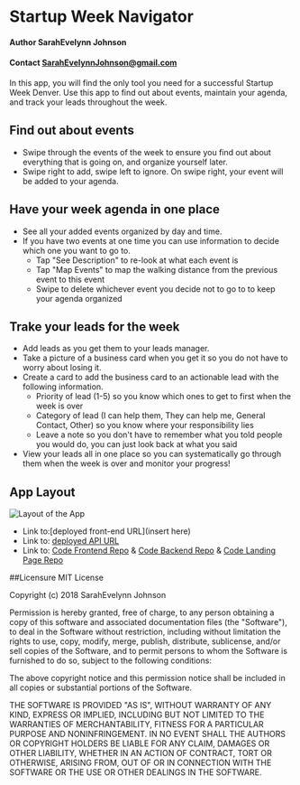 # Startup Week Navigator

#### Author **SarahEvelynn Johnson**

#### Contact **SarahEvelynnJohnson@gmail.com**

In this app, you will find the only tool you need for a successful Startup Week Denver. Use this app to find out about events, maintain your agenda, and track your leads throughout the week.

## Find out about events

* Swipe through the events of the week to ensure you find out about everything that is going on, and organize yourself later.
* Swipe right to add, swipe left to ignore. On swipe right, your event will be added to your agenda.

## Have your week agenda in one place

* See all your added events organized by day and time.
* If you have two events at one time you can use information to decide which one you want to go to.
  * Tap "See Description" to re-look at what each event is
  * Tap "Map Events" to map the walking distance from the previous event to this event
  * Swipe to delete whichever event you decide not to go to to keep your agenda organized

## Trake your leads for the week

* Add leads as you get them to your leads manager.
* Take a picture of a business card when you get it so you do not have to worry about losing it.
* Create a card to add the business card to an actionable lead with the following information.
  * Priority of lead (1-5) so you know which ones to get to first when the week is over
  * Category of lead (I can help them, They can help me, General Contact, Other) so you know where your responsibility lies
  * Leave a note so you don't have to remember what you told people you would do, you can just look back at what you said
* View your leads all in one place so you can systematically go through them when the week is over and monitor your progress!

## App Layout

![Layout of the App](public/App.Layout.png)

* Link to:[deployed front-end URL](insert here)
* Link to: [deployed API URL](https://startupweeknavigator.herokuapp.com/)
* Link to: [Code Frontend Repo](https://github.com/sarahevelynn/startupweeknav-frontend) & [Code Backend Repo](https://github.com/sarahevelynn/startupweeknav-backend) & [Code Landing Page Repo](https://github.com/sarahevelynn/startupweek-landingpage)

##Licensure
MIT License

Copyright (c) 2018 SarahEvelynn Johnson

Permission is hereby granted, free of charge, to any person obtaining a copy
of this software and associated documentation files (the "Software"), to deal
in the Software without restriction, including without limitation the rights
to use, copy, modify, merge, publish, distribute, sublicense, and/or sell
copies of the Software, and to permit persons to whom the Software is
furnished to do so, subject to the following conditions:

The above copyright notice and this permission notice shall be included in all
copies or substantial portions of the Software.

THE SOFTWARE IS PROVIDED "AS IS", WITHOUT WARRANTY OF ANY KIND, EXPRESS OR
IMPLIED, INCLUDING BUT NOT LIMITED TO THE WARRANTIES OF MERCHANTABILITY,
FITNESS FOR A PARTICULAR PURPOSE AND NONINFRINGEMENT. IN NO EVENT SHALL THE
AUTHORS OR COPYRIGHT HOLDERS BE LIABLE FOR ANY CLAIM, DAMAGES OR OTHER
LIABILITY, WHETHER IN AN ACTION OF CONTRACT, TORT OR OTHERWISE, ARISING FROM,
OUT OF OR IN CONNECTION WITH THE SOFTWARE OR THE USE OR OTHER DEALINGS IN THE
SOFTWARE.
